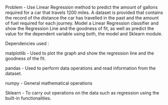 Problem - Use Linear Regression method to predict the amount of gallons required for a car that travels
1200 miles. A dataset is provided that contains the record of the distance the car has travelled in the past
and the amount of fuel required for each journey. Model a Linear Regression classifier and show the Regression Line
and the goodness of fit, as well as predict the value for the dependent variable using both, the model and Sklearn
module.

Dependencies used :

matplotlib - Used to plot the graph and show the regression line and the goodness of the fit.

pandas - Used to perform data operations and read information from the dataset.

numpy - General mathematical operations

Sklearn - To carry out operations on the data such as regression using the built-in functionalities.


